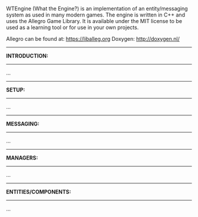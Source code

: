 
WTEngine (What the Engine?) is an implementation of an entity/messaging system as used in many modern games.
The engine is written in C++ and uses the Allegro Game Library.
It is available under the MIT license to be used as a learning tool or for use in your own projects.

Allegro can be found at:  https://liballeg.org
Doxygen:  http://doxygen.nl/

--------------------------

**INTRODUCTION:**

--------------------------

...

--------------------------

**SETUP:**

--------------------------

...

--------------------------

**MESSAGING:**

--------------------------

...

--------------------------

**MANAGERS:**

--------------------------

...

--------------------------

**ENTITIES/COMPONENTS:**

--------------------------

...

